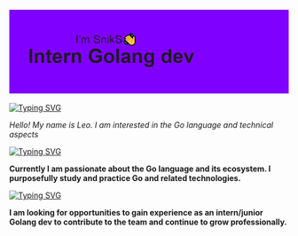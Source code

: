 ![header](https://github.com/SnikS1337/SnikS1337/blob/main/header.png)

[![Typing SVG](https://readme-typing-svg.demolab.com?font=Fira+Code&pause=1000&random=false&width=435&lines=About+me)](https://git.io/typing-svg)

*Hello! My name is Leo. I am interested in the Go language and technical aspects*

[![Typing SVG](https://readme-typing-svg.demolab.com?font=Fira+Code&pause=1000&color=F70000&random=false&width=435&lines=Interests)](https://git.io/typing-svg)

**Currently I am passionate about the Go language and its ecosystem. I purposefully study and practice Go and related technologies.**

[![Typing SVG](https://readme-typing-svg.demolab.com?font=Fira+Code&pause=1000&color=38F700&random=false&width=435&lines=Goals)](https://git.io/typing-svg)

**I am looking for opportunities to gain experience as an intern/junior Golang dev to contribute to the team and continue to grow professionally.**

